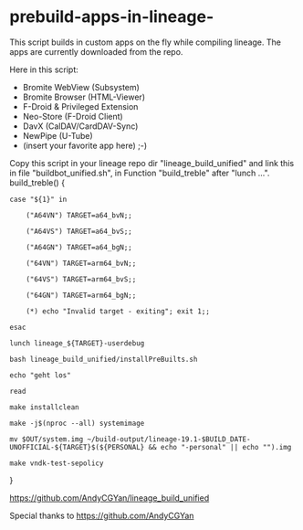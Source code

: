 # prebuild-apps-in-lineage-
This script builds in custom apps on the fly while compiling lineage. The apps are currently downloaded from the repo.

Here in this script:
- Bromite WebView (Subsystem)
- Bromite Browser (HTML-Viewer)
- F-Droid & Privileged Extension
- Neo-Store (F-Droid Client)
- DavX (CalDAV/CardDAV-Sync)
- NewPipe (U-Tube)
- (insert your favorite app here) ;-)

Copy this script in your lineage repo dir "lineage_build_unified" and link this in file "buildbot_unified.sh", in Function "build_treble" after "lunch ...".
build_treble() {

    case "${1}" in
    
        ("A64VN") TARGET=a64_bvN;;
        
        ("A64VS") TARGET=a64_bvS;;
        
        ("A64GN") TARGET=a64_bgN;;
        
        ("64VN") TARGET=arm64_bvN;;
        
        ("64VS") TARGET=arm64_bvS;;
        
        ("64GN") TARGET=arm64_bgN;;
        
        (*) echo "Invalid target - exiting"; exit 1;;
        
    esac
    
    lunch lineage_${TARGET}-userdebug
    
    bash lineage_build_unified/installPreBuilts.sh
    
    echo "geht los"
    
    read
    
    make installclean
    
    make -j$(nproc --all) systemimage
    
    mv $OUT/system.img ~/build-output/lineage-19.1-$BUILD_DATE-UNOFFICIAL-${TARGET}$(${PERSONAL} && echo "-personal" || echo "").img
    
    make vndk-test-sepolicy
    
}

 
https://github.com/AndyCGYan/lineage_build_unified

Special thanks to https://github.com/AndyCGYan
